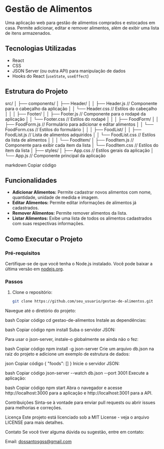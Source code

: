 # Gestão de Alimentos

Uma aplicação web para gestão de alimentos comprados e estocados em casa. Permite adicionar, editar e remover alimentos, além de exibir uma lista de itens armazenados.

## Tecnologias Utilizadas

- React
- CSS
- JSON Server (ou outra API) para manipulação de dados
- Hooks do React (`useState`, `useEffect`)

## Estrutura do Projeto

src/
│
├── components/
│   ├── Header/
│   │   ├── Header.js          // Componente para o cabeçalho da aplicação
│   │   └── Header.css         // Estilos do cabeçalho
│   │
│   ├── Footer/
│   │   ├── Footer.js          // Componente para o rodapé da aplicação
│   │   └── Footer.css         // Estilos do rodapé
│   │
│   ├── FoodForm/
│   │   ├── FoodForm.js        // Formulário para adicionar e editar alimentos
│   │   └── FoodForm.css       // Estilos do formulário
│   │
│   ├── FoodList/
│   │   ├── FoodList.js        // Lista de alimentos adquiridos
│   │   └── FoodList.css       // Estilos da lista de alimentos
│   │
│   └── FoodItem/
│       ├── FoodItem.js        // Componente para exibir cada item da lista
│       └── FoodItem.css       // Estilos do item da lista
│
├── styles/
│   ├── App.css                // Estilos gerais da aplicação
│
└── App.js                     // Componente principal da aplicação


markdown
Copiar código

## Funcionalidades

- **Adicionar Alimentos:** Permite cadastrar novos alimentos com nome, quantidade, unidade de medida e imagem.
- **Editar Alimentos:** Permite editar informações de alimentos já cadastrados.
- **Remover Alimentos:** Permite remover alimentos da lista.
- **Listar Alimentos:** Exibe uma lista de todos os alimentos cadastrados com suas respectivas informações.

## Como Executar o Projeto

### Pré-requisitos

Certifique-se de que você tenha o Node.js instalado. Você pode baixar a última versão em [nodejs.org](https://nodejs.org/).

### Passos

1. Clone o repositório:

   ```bash
   git clone https://github.com/seu_usuario/gestao-de-alimentos.git
Navegue até o diretório do projeto:

bash
Copiar código
cd gestao-de-alimentos
Instale as dependências:

bash
Copiar código
npm install
Suba o servidor JSON:

Para usar o json-server, instale-o globalmente se ainda não o fez:

bash
Copiar código
npm install -g json-server
Crie um arquivo db.json na raiz do projeto e adicione um exemplo de estrutura de dados:

json
Copiar código
{
  "foods": []
}
Inicie o servidor JSON:

bash
Copiar código
json-server --watch db.json --port 3001
Execute a aplicação:

bash
Copiar código
npm start
Abra o navegador e acesse http://localhost:3000 para a aplicação e http://localhost:3001 para a API.

Contribuições
Sinta-se à vontade para enviar pull requests ou abrir issues para melhorias e correções.

Licença
Este projeto está licenciado sob a MIT License - veja o arquivo LICENSE para mais detalhes.

Contato
Se você tiver alguma dúvida ou sugestão, entre em contato:

Email: dossantosgss@gmail.com